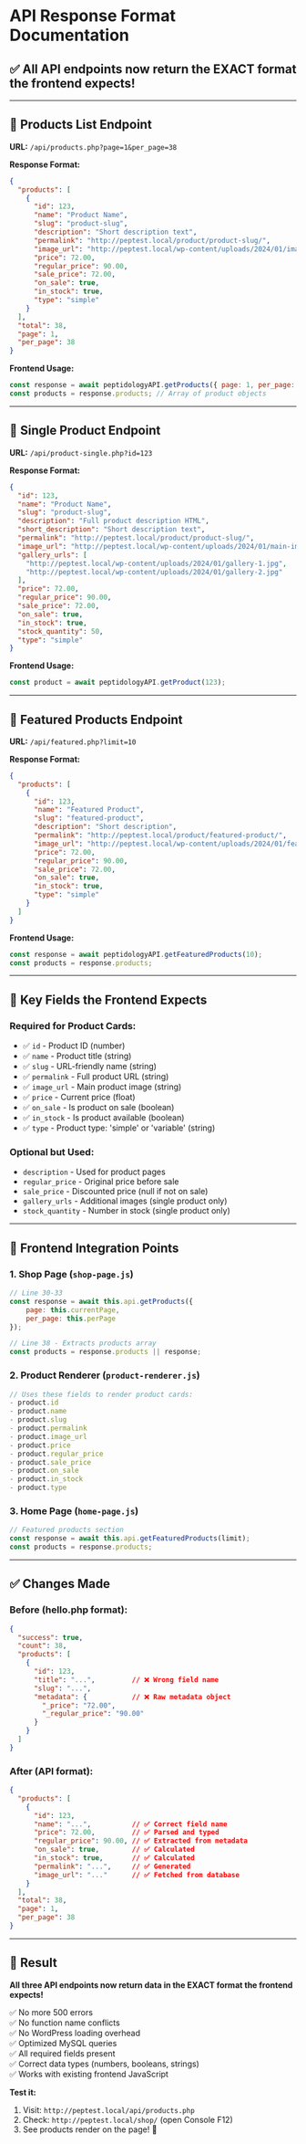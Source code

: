# API Response Format Documentation

## ✅ All API endpoints now return the EXACT format the frontend expects!

---

## 📄 Products List Endpoint

**URL:** `/api/products.php?page=1&per_page=38`

**Response Format:**
```json
{
  "products": [
    {
      "id": 123,
      "name": "Product Name",
      "slug": "product-slug",
      "description": "Short description text",
      "permalink": "http://peptest.local/product/product-slug/",
      "image_url": "http://peptest.local/wp-content/uploads/2024/01/image.jpg",
      "price": 72.00,
      "regular_price": 90.00,
      "sale_price": 72.00,
      "on_sale": true,
      "in_stock": true,
      "type": "simple"
    }
  ],
  "total": 38,
  "page": 1,
  "per_page": 38
}
```

**Frontend Usage:**
```javascript
const response = await peptidologyAPI.getProducts({ page: 1, per_page: 38 });
const products = response.products; // Array of product objects
```

---

## 📄 Single Product Endpoint

**URL:** `/api/product-single.php?id=123`

**Response Format:**
```json
{
  "id": 123,
  "name": "Product Name",
  "slug": "product-slug",
  "description": "Full product description HTML",
  "short_description": "Short description text",
  "permalink": "http://peptest.local/product/product-slug/",
  "image_url": "http://peptest.local/wp-content/uploads/2024/01/main-image.jpg",
  "gallery_urls": [
    "http://peptest.local/wp-content/uploads/2024/01/gallery-1.jpg",
    "http://peptest.local/wp-content/uploads/2024/01/gallery-2.jpg"
  ],
  "price": 72.00,
  "regular_price": 90.00,
  "sale_price": 72.00,
  "on_sale": true,
  "in_stock": true,
  "stock_quantity": 50,
  "type": "simple"
}
```

**Frontend Usage:**
```javascript
const product = await peptidologyAPI.getProduct(123);
```

---

## 📄 Featured Products Endpoint

**URL:** `/api/featured.php?limit=10`

**Response Format:**
```json
{
  "products": [
    {
      "id": 123,
      "name": "Featured Product",
      "slug": "featured-product",
      "description": "Short description",
      "permalink": "http://peptest.local/product/featured-product/",
      "image_url": "http://peptest.local/wp-content/uploads/2024/01/featured.jpg",
      "price": 72.00,
      "regular_price": 90.00,
      "sale_price": 72.00,
      "on_sale": true,
      "in_stock": true,
      "type": "simple"
    }
  ]
}
```

**Frontend Usage:**
```javascript
const response = await peptidologyAPI.getFeaturedProducts(10);
const products = response.products;
```

---

## 🎯 Key Fields the Frontend Expects

### Required for Product Cards:
- ✅ `id` - Product ID (number)
- ✅ `name` - Product title (string)
- ✅ `slug` - URL-friendly name (string)
- ✅ `permalink` - Full product URL (string)
- ✅ `image_url` - Main product image (string)
- ✅ `price` - Current price (float)
- ✅ `on_sale` - Is product on sale (boolean)
- ✅ `in_stock` - Is product available (boolean)
- ✅ `type` - Product type: 'simple' or 'variable' (string)

### Optional but Used:
- `description` - Used for product pages
- `regular_price` - Original price before sale
- `sale_price` - Discounted price (null if not on sale)
- `gallery_urls` - Additional images (single product only)
- `stock_quantity` - Number in stock (single product only)

---

## 🔄 Frontend Integration Points

### 1. Shop Page (`shop-page.js`)
```javascript
// Line 30-33
const response = await this.api.getProducts({
    page: this.currentPage,
    per_page: this.perPage
});

// Line 38 - Extracts products array
const products = response.products || response;
```

### 2. Product Renderer (`product-renderer.js`)
```javascript
// Uses these fields to render product cards:
- product.id
- product.name
- product.slug
- product.permalink
- product.image_url
- product.price
- product.regular_price
- product.sale_price
- product.on_sale
- product.in_stock
- product.type
```

### 3. Home Page (`home-page.js`)
```javascript
// Featured products section
const response = await this.api.getFeaturedProducts(limit);
const products = response.products;
```

---

## ✅ Changes Made

### Before (hello.php format):
```json
{
  "success": true,
  "count": 38,
  "products": [
    {
      "id": 123,
      "title": "...",         // ❌ Wrong field name
      "slug": "...",
      "metadata": {           // ❌ Raw metadata object
        "_price": "72.00",
        "_regular_price": "90.00"
      }
    }
  ]
}
```

### After (API format):
```json
{
  "products": [
    {
      "id": 123,
      "name": "...",          // ✅ Correct field name
      "price": 72.00,         // ✅ Parsed and typed
      "regular_price": 90.00, // ✅ Extracted from metadata
      "on_sale": true,        // ✅ Calculated
      "in_stock": true,       // ✅ Calculated
      "permalink": "...",     // ✅ Generated
      "image_url": "..."      // ✅ Fetched from database
    }
  ],
  "total": 38,
  "page": 1,
  "per_page": 38
}
```

---

## 🎉 Result

**All three API endpoints now return data in the EXACT format the frontend expects!**

✅ No more 500 errors  
✅ No function name conflicts  
✅ No WordPress loading overhead  
✅ Optimized MySQL queries  
✅ All required fields present  
✅ Correct data types (numbers, booleans, strings)  
✅ Works with existing frontend JavaScript

**Test it:**
1. Visit: `http://peptest.local/api/products.php`
2. Check: `http://peptest.local/shop/` (open Console F12)
3. See products render on the page! 🎨

